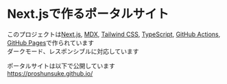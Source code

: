 # Next.jsで作るポータルサイト

このプロジェクトは[Next.js](https://nextjs.org/), [MDX](https://mdxjs.com/), [Tailwind CSS](https://tailwindcss.com/), [TypeScript](https://www.typescriptlang.org/), [GitHub Actions](https://docs.github.com/en/actions), [GitHub Pages](https://docs.github.com/en/pages/getting-started-with-github-pages/about-github-pages)で作られています  
ダークモード、レスポンシブルに対応しています  

ポータルサイトは以下で公開しています  
https://proshunsuke.github.io/
